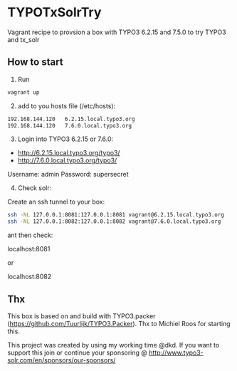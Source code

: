 # TYPOTxSolrTry

Vagrant recipe to provsion a box with TYPO3 6.2.15 and 7.5.0 to try TYPO3 and tx_solr

## How to start

1. Run 

```bash
vagrant up
```

2. add to you hosts file (/etc/hosts):

```bash
192.168.144.120   6.2.15.local.typo3.org
192.168.144.120   7.6.0.local.typo3.org
```

3. Login into TYPO3 6.2.15 or 7.6.0:

* http://6.2.15.local.typo3.org/typo3/
* http://7.6.0.local.typo3.org/typo3/


Username: admin
Password: supersecret

4. Check solr:

Create an ssh tunnel to your box:

```bash
ssh -NL 127.0.0.1:8081:127.0.0.1:8081 vagrant@6.2.15.local.typo3.org
ssh -NL 127.0.0.1:8082:127.0.0.1:8082 vagrant@7.6.0.local.typo3.org
```

ant then check:

localhost:8081

or

localhost:8082


## Thx

This box is based on and build with TYPO3.packer (https://github.com/Tuurlijk/TYPO3.Packer).
Thx to Michiel Roos for starting this.

This project was created by using my working time @dkd. If you want to support this join or
continue your sponsoring @ http://www.typo3-solr.com/en/sponsors/our-sponsors/


